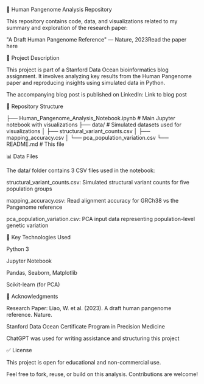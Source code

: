 📘 Human Pangenome Analysis Repository

This repository contains code, data, and visualizations related to my summary and exploration of the research paper:

"A Draft Human Pangenome Reference" — Nature, 2023Read the paper here

🧪 Project Description

This project is part of a Stanford Data Ocean bioinformatics blog assignment. It involves analyzing key results from the Human Pangenome paper and reproducing insights using simulated data in Python.

The accompanying blog post is published on LinkedIn: Link to blog post

📂 Repository Structure

├── Human_Pangenome_Analysis_Notebook.ipynb   # Main Jupyter notebook with visualizations
├── data/                                     # Simulated datasets used for visualizations
│   ├── structural_variant_counts.csv
│   ├── mapping_accuracy.csv
│   └── pca_population_variation.csv
└── README.md                                 # This file

📊 Data Files

The data/ folder contains 3 CSV files used in the notebook:

structural_variant_counts.csv: Simulated structural variant counts for five population groups

mapping_accuracy.csv: Read alignment accuracy for GRCh38 vs the Pangenome reference

pca_population_variation.csv: PCA input data representing population-level genetic variation

🧠 Key Technologies Used

Python 3

Jupyter Notebook

Pandas, Seaborn, Matplotlib

Scikit-learn (for PCA)

📌 Acknowledgments

Research Paper: Liao, W. et al. (2023). A draft human pangenome reference. Nature.

Stanford Data Ocean Certificate Program in Precision Medicine

ChatGPT was used for writing assistance and structuring this project

✅ License

This project is open for educational and non-commercial use.

Feel free to fork, reuse, or build on this analysis. Contributions are welcome!

